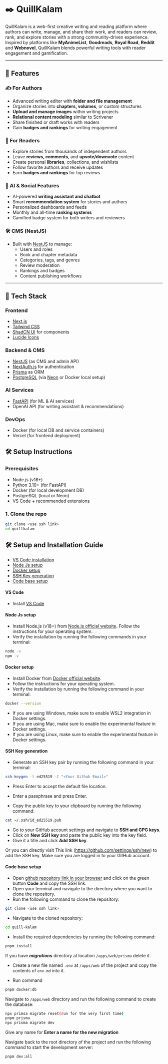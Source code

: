 # ✒️ QuillKalam

QuillKalam is a web-first creative writing and reading platform where authors can write, manage, and share their work, and readers can review, rank, and explore stories with a strong community-driven experience. Inspired by platforms like **MyAnimeList**, **Goodreads**, **Royal Road**, **Reddit** and **Webnovel**, QuillKalam blends powerful writing tools with reader engagement and gamification.

---

## 🚀 Features

### ✍️ For Authors

- Advanced writing editor with **folder and file management**
- Organize stories into **chapters, volumes**, or custom structures
- **Upload and manage images** within writing projects
- **Relational content modeling** similar to Scrivener
- Share finished or draft works with readers
- Gain **badges and rankings** for writing engagement

### 📖 For Readers

- Explore stories from thousands of independent authors
- Leave **reviews, comments**, and **upvote/downvote** content
- Create personal **libraries**, collections, and wishlists
- Follow favorite authors and receive updates
- Earn **badges and rankings** for top reviews

### 🧠 AI & Social Features

- AI-powered **writing assistant and chatbot**
- Smart **recommendation system** for stories and authors
- Personalized dashboards and feeds
- Monthly and all-time **ranking systems**
- Gamified badge system for both writers and reviewers

### 🛠️ CMS (NestJS)

- Built with [NestJS](https://nestjs.com/) to manage:
  - Users and roles
  - Book and chapter metadata
  - Categories, tags, and genres
  - Review moderation
  - Rankings and badges
  - Content publishing workflows

---

## 🧱 Tech Stack

### Frontend

- [Next.js](https://nextjs.org/)
- [Tailwind CSS](https://tailwindcss.com/)
- [ShadCN UI](https://ui.shadcn.com/) for components
- [Lucide Icons](https://lucide.dev/)

### Backend & CMS

- [NestJS](https://nestjs.com/) (as CMS and admin API)
- [NextAuth.js](https://next-auth.js.org/) for authentication
- [Prisma](https://www.prisma.io/) as ORM
- [PostgreSQL](https://www.postgresql.org/) (via [Neon](https://neon.tech) or Docker local setup)

### AI Services

- [FastAPI](https://fastapi.tiangolo.com/) (for ML & AI services)
- OpenAI API (for writing assistant & recommendations)

### DevOps

- Docker (for local DB and service containers)
- Vercel (for frontend deployment)

## 🛠️ Setup Instructions

### Prerequisites

- Node.js (v18+)
- Python 3.10+ (for FastAPI)
- Docker (for local development DB)
- PostgreSQL (local or Neon)
- VS Code + recommended extensions

### 1. Clone the repo

```bash
git clone <use ssh link>
cd quillkalam
```

## 🛠️ Setup and Installation Guide

- [VS Code installation](#vs-code)
- [Node Js setup](#node-js-setup)
- [Docker setup](#docker-setup)
- [SSH Key generation](#ssh-key-generation)
- [Code base setup](#code-base-setup)

#### VS Code

- Install [VS Code](https://code.visualstudio.com/)

#### **Node Js setup**

- Install Node.js (v18+) from [Node.js official website](https://nodejs.org/en/download/). Follow the instructions for your operating system.
- Verify the installation by running the following commands in your terminal:

```bash
node -v
npm -v
```

#### **Docker setup**

- Install Docker from [Docker official website](https://www.docker.com/get-started).
- Follow the instructions for your operating system.
- Verify the installation by running the following command in your terminal:

```bash
docker --version
```

- If you are using Windows, make sure to enable WSL2 integration in Docker settings.
- If you are using Mac, make sure to enable the experimental feature in Docker settings.
- If you are using Linux, make sure to enable the experimental feature in Docker settings.

#### **SSH Key generation**

- Generate an SSH key pair by running the following command in your terminal:

```bash
ssh-keygen -t ed25519 -C "<Your Github Email>"
```

- Press Enter to accept the default file location.
- Enter a passphrase and press Enter.

- Copy the public key to your clipboard by running the following command:

```bash
cat ~/.ssh/id_ed25519.pub
```

- Go to your GitHub account settings and navigate to **SSH and GPG keys**.
- Click on **New SSH key** and paste the public key into the key field.
- Give it a title and click **Add SSH key**.

Or you can directly visit This link (https://github.com/settings/ssh/new) to add the SSH key. Make sure you are logged in to your GitHub account.

#### **Code base setup**

- Open [github repository link in your browser](https://github.com/QuillKalam/quill-kalam) and click on the green button **Code** and copy the SSH link.
- Open your terminal and navigate to the directory where you want to clone the repository.
- Run the following command to clone the repository:

```bash
git clone <use ssh link>
```

- Navigate to the cloned repository:

```bash
cd quill-kalam
```

- Install the required dependencies by running the following command:

```bash
pnpm install
```

If you have _**migrations**_ directory at location `/apps/web/prisma` delete it.

- Create a new file named `.env` at `/apps/web` of the project and copy the contents of `env.md` into it.

- Run command

```bash
pnpm docker:db
```

Navigate to `/apps/web` directory and run the following command to create the database:

```bash
npx primsa migrate reset(run for the very first time)
pnpm prisma
npx prisma migrate dev
```

Give any name for
**Enter a name for the new migration**

Navigate back to the root directory of the project and run the following command to start the development server:

```bash
pnpm dev:all
```

